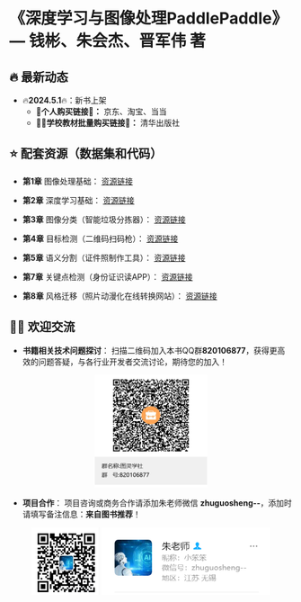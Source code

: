 # 《深度学习与图像处理PaddlePaddle》— 钱彬、朱会杰、晋军伟 著


## 🔥 最新动态

- 🔥**2024.5.1**🔥：新书上架
  - **💙个人购买链接🔗：** 京东、淘宝、当当
  - **👩‍🏫学校教材批量购买链接🔗：** 清华出版社


## ⭐ 配套资源（数据集和代码）
* **第1章** 图像处理基础：
[资源链接](https://aistudio.baidu.com/datasetdetail/253430)

* **第2章** 深度学习基础：
[资源链接](https://aistudio.baidu.com/datasetdetail/252154)

* **第3章** 图像分类（智能垃圾分拣器）：
[资源链接](https://aistudio.baidu.com/datasetdetail/251514)

* **第4章** 目标检测（二维码扫码枪）：
[资源链接](https://aistudio.baidu.com/datasetdetail/103078)

* **第5章** 语义分割（证件照制作工具）：
[资源链接](https://aistudio.baidu.com/datasetdetail/253252)

* **第7章** 关键点检测（身份证识读APP）：
[资源链接](https://aistudio.baidu.com/datasetdetail/237276)

* **第8章** 风格迁移（照片动漫化在线转换网站）：
[资源链接](https://aistudio.baidu.com/datasetdetail/244532)


## 🧙‍♂️ 欢迎交流
* **书籍相关技术问题探讨**：
扫描二维码加入本书QQ群**820106877**，获得更高效的问题答疑，与各行业开发者交流讨论，期待您的加入！
<div align='center'>
  <img src='./docs/qq.png'width='200' height='200'/>
</div>

* **项目合作**：
项目咨询或商务合作请添加朱老师微信 **zhuguosheng--**，添加时请填写备注信息：**来自图书推荐**！
<div align='center'>
<img src='./docs/wechat.jpg'width='120' height='120'/>
  <img src='./docs/wechat.png'width='300' height='120'/>
</div>
